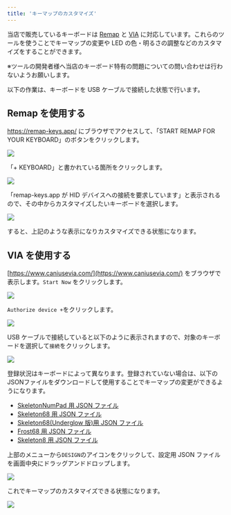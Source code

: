 ```yaml
---
title: 'キーマップのカスタマイズ'
---
```


当店で販売しているキーボードは [Remap](https://remap-keys.app/) と [VIA](https://www.caniusevia.com/) に対応しています。これらのツールを使うことでキーマップの変更や LED の色・明るさの調整などのカスタマイズをすることができます。

※ツールの開発者様へ当店のキーボード特有の問題についての問い合わせは行わないようお願いします。

以下の作業は、キーボードを USB ケーブルで接続した状態で行います。

## Remap を使用する

https://remap-keys.app/ にブラウザでアクセスして、「START REMAP FOR YOUR KEYBOARD」のボタンをクリックします。

<img src="/assets/km/remap01.webp">

「+ KEYBOARD」と書かれている箇所をクリックします。

<img src="/assets/km/remap02.webp">

「remap-keys.app が HID デバイスへの接続を要求しています」と表示されるので、その中からカスタマイズしたいキーボードを選択します。

<img src="/assets/km/remap03.webp">

すると、上記のような表示になりカスタマイズできる状態になります。


## VIA を使用する


[https://www.caniusevia.com/](https://www.caniusevia.com/) をブラウザで表示します。`Start Now` をクリックします。

<img src="/assets/f68/via01.jpg">

`Authorize device +`をクリックします。

<img src="/assets/f68/via02.jpg">

USB ケーブルで接続していると以下のように表示されますので、対象のキーボードを選択して`接続`をクリックします。

<img src="/assets/f68/via03.jpg">


登録状況はキーボードによって異なります。登録されていない場合は、以下のJSONファイルをダウンロードして使用することでキーマップの変更ができるようになります。

- [SkeletonNumPad 用 JSON ファイル](https://drive.google.com/file/d/1pQhZULNao3KCcN_z6ZrD_KbMdGfBT2Vr/view?usp=sharing)
- [Skeleton68 用 JSON ファイル](https://drive.google.com/file/d/11CGPhgNs7ZOR09w9KxDP_yWmUknH1Uiy/view?usp=sharing)
- [Skeleton68(Underglow 版)用 JSON ファイル](https://drive.google.com/file/d/1PmrUfNR0czD-O7-eFb9FS45spAAfreRE/view?usp=sharing)
- [Frost68 用 JSON ファイル](https://drive.google.com/file/d/1xRvklHlTBu-B7jlhAMFc_c9hrNAf6gyK/view?usp=sharing)
- [Skeleton8 用 JSON ファイル](https://drive.google.com/file/d/1FYxVu7iMWE0N-VxnVjXA54nbsxOTyvje/view?usp=drive_link)



上部のメニューから`DESIGN`のアイコンをクリックして、設定用 JSON ファイルを画面中央にドラッグアンドドロップします。

<img src="/assets/f68/via05.jpg">

これでキーマップのカスタマイズできる状態になります。

<img src="/assets/f68/via04.jpg">
